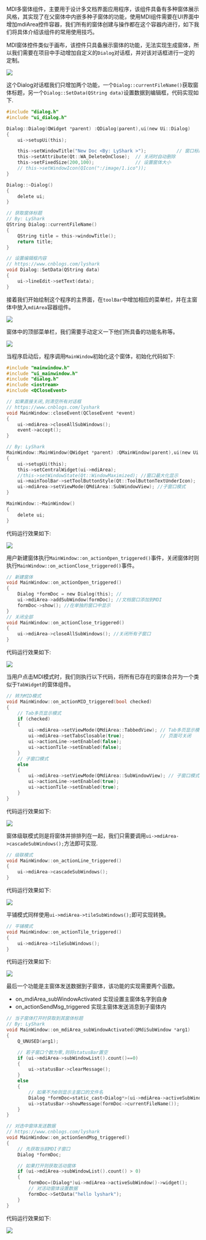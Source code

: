 MDI多窗体组件，主要用于设计多文档界面应用程序，该组件具备有多种窗体展示风格，其实现了在父窗体中内嵌多种子窗体的功能，使用MDI组件需要在UI界面中增加mdiArea控件容器，我们所有的窗体创建与操作都在这个容器内进行，如下我们将具体介绍该组件的常用使用技巧。

MDI窗体控件类似于画布，该控件只具备展示窗体的功能，无法实现生成窗体，所以我们需要在项目中手动增加自定义的`Dialog`对话框，并对该对话框进行一定的定制。

![](/image/1379525-20211130165058378-1307514627.png)

这个Dialog对话框我们只增加两个功能，一个`Dialog::currentFileName()`获取窗体标题，另一个`Dialog::SetData(QString data)`设置数据到编辑框，代码实现如下.
```C
#include "dialog.h"
#include "ui_dialog.h"

Dialog::Dialog(QWidget *parent) :QDialog(parent),ui(new Ui::Dialog)
{
    ui->setupUi(this);

    this->setWindowTitle("New Doc <By: LyShark >");           // 窗口标题
    this->setAttribute(Qt::WA_DeleteOnClose);  // 关闭时自动删除
    this->setFixedSize(200,100);               // 设置窗体大小
    // this->setWindowIcon(QIcon(":/image/1.ico"));
}

Dialog::~Dialog()
{
    delete ui;
}

// 获取窗体标题
// By: LyShark
QString Dialog::currentFileName()
{
    QString title = this->windowTitle();
    return title;
}

// 设置编辑框内容
// https://www.cnblogs.com/lyshark
void Dialog::SetData(QString data)
{
    ui->lineEdit->setText(data);
}
```

接着我们开始绘制这个程序的主界面，在`toolBar`中增加相应的菜单栏，并在主窗体中放入`mdiArea`容器组件。

![](/image/1379525-20211130165349020-1149624349.png)

窗体中的顶部菜单栏，我们需要手动定义一下他们所具备的功能名称等。

![](/image/1379525-20211130165601329-1642794923.png)

当程序启动后，程序调用`MainWindow`初始化这个窗体，初始化代码如下:
```C
#include "mainwindow.h"
#include "ui_mainwindow.h"
#include "dialog.h"
#include <iostream>
#include <QCloseEvent>

// 如果直接关闭,则清空所有对话框
// https://www.cnblogs.com/lyshark
void MainWindow::closeEvent(QCloseEvent *event)
{
    ui->mdiArea->closeAllSubWindows();
    event->accept();
}

// By: LyShark
MainWindow::MainWindow(QWidget *parent) :QMainWindow(parent),ui(new Ui::MainWindow)
{
    ui->setupUi(this);
    this->setCentralWidget(ui->mdiArea);
    //this->setWindowState(Qt::WindowMaximized); //窗口最大化显示
    ui->mainToolBar->setToolButtonStyle(Qt::ToolButtonTextUnderIcon);
    ui->mdiArea->setViewMode(QMdiArea::SubWindowView); //子窗口模式
}

MainWindow::~MainWindow()
{
    delete ui;
}
```

代码运行效果如下:

![](/image/1379525-20211130165838382-324118851.png)

用户新建窗体执行`MainWindow::on_actionOpen_triggered()`事件，关闭窗体时则执行`MainWindow::on_actionClose_triggered()`事件。
```C
// 新建窗体
void MainWindow::on_actionOpen_triggered()
{
    Dialog *formDoc = new Dialog(this); //
    ui->mdiArea->addSubWindow(formDoc); //文档窗口添加到MDI
    formDoc->show(); //在单独的窗口中显示
}
// 关闭全部
void MainWindow::on_actionClose_triggered()
{
    ui->mdiArea->closeAllSubWindows(); //关闭所有子窗口
}
```

代码运行效果如下:

![](/image/1379525-20211130170025796-561211095.png)

当用户点击MDI模式时，我们则执行以下代码，将所有已存在的窗体合并为一个类似于`TabWidget`的窗体组件。
```C
// 转为MID模式
void MainWindow::on_actionMID_triggered(bool checked)
{
    // Tab多页显示模式
    if (checked)
    {
        ui->mdiArea->setViewMode(QMdiArea::TabbedView); // Tab多页显示模式
        ui->mdiArea->setTabsClosable(true);             // 页面可关闭
        ui->actionLine->setEnabled(false);
        ui->actionTile->setEnabled(false);
    }
    // 子窗口模式
    else
    {
        ui->mdiArea->setViewMode(QMdiArea::SubWindowView); // 子窗口模式
        ui->actionLine->setEnabled(true);
        ui->actionTile->setEnabled(true);
    }
}
```

代码运行效果如下:

![](/image/1379525-20211130170224139-810942908.png)

窗体级联模式则是将窗体并排排列在一起，我们只需要调用`ui->mdiArea->cascadeSubWindows();`方法即可实现.
```C
// 级联模式
void MainWindow::on_actionLine_triggered()
{
    ui->mdiArea->cascadeSubWindows();
}
```

代码运行效果如下:

![](/image/1379525-20211130170344784-1689265879.png)

平铺模式同样使用`ui->mdiArea->tileSubWindows();`即可实现转换。
```C
// 平铺模式
void MainWindow::on_actionTile_triggered()
{
    ui->mdiArea->tileSubWindows();
}
```

代码运行效果如下:

![](/image/1379525-20211130170438691-1528502356.png)

最后一个功能是主窗体发送数据到子窗体，该功能的实现需要两个函数。

 - on_mdiArea_subWindowActivated 实现设置主窗体名字到自身
 - on_actionSendMsg_triggered 实现主窗体发送消息到子窗体内

```C
// 当子窗体打开时获取到其窗体标题
// By: LyShark
void MainWindow::on_mdiArea_subWindowActivated(QMdiSubWindow *arg1)
{
    Q_UNUSED(arg1);

    // 若子窗口个数为零,则将statusBar置空
    if (ui->mdiArea->subWindowList().count()==0)
    {
        ui->statusBar->clearMessage();
    }
    else
    {
        // 如果不为0则显示主窗口的文件名
        Dialog *formDoc=static_cast<Dialog*>(ui->mdiArea->activeSubWindow()->widget());
        ui->statusBar->showMessage(formDoc->currentFileName());
    }
}

// 对选中窗体发送数据
// https://www.cnblogs.com/lyshark
void MainWindow::on_actionSendMsg_triggered()
{
    // 先获取当前MDI子窗口
    Dialog *formDoc;

    // 如果打开则获取活动窗体
    if (ui->mdiArea->subWindowList().count() > 0)
    {
        formDoc=(Dialog*)ui->mdiArea->activeSubWindow()->widget();
        // 对活动窗体设置数据
        formDoc->SetData("hello lyshark");
    }
}
```

代码运行效果如下:

![](/image/1379525-20211130170826708-92729111.gif)
